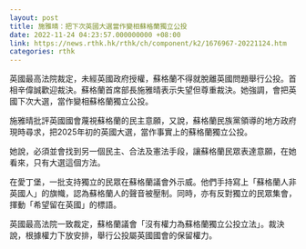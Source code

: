 ```yaml
---
layout: post
title: 施雅晴：把下次英國大選當作變相蘇格蘭獨立公投
date: 2022-11-24 04:23:57.000000000 +08:00
link: https://news.rthk.hk/rthk/ch/component/k2/1676967-20221124.htm
categories: rthk
---
```


英國最高法院裁定，未經英國政府授權，蘇格蘭不得就脫離英國問題舉行公投。首相辛偉誠歡迎裁決。蘇格蘭首席部長施雅晴表示失望但尊重裁決。她強調，會把英國下次大選，當作變相蘇格蘭獨立公投。

施雅晴批評英國國會蔑視蘇格蘭的民主意願，又說，蘇格蘭民族黨領導的地方政府現時尋求，把2025年初的英國大選，當作事實上的蘇格蘭獨立公投。

她說，必須並會找到另一個民主、合法及憲法手段，讓蘇格蘭民眾表達意願，在她看來，只有大選這個方法。

在愛丁堡，一批支持獨立的民眾在蘇格蘭議會外示威。他們手持寫上「蘇格蘭人非英國人」的旗幟，認為蘇格蘭人的聲音被壓制。同時，亦有反對獨立的民眾集會，揮動「希望留在英國」的標語。

英國最高法院一致裁定，蘇格蘭議會「沒有權力為蘇格蘭獨立公投立法」。裁決說，根據權力下放安排，舉行公投屬英國國會的保留權力。
